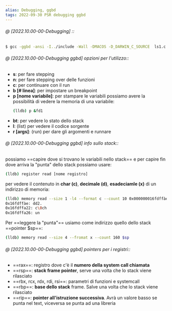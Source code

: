 ```yaml
---
alias: Debugging, ggbd
tags: 2022-09-30 PSR debugging ggbd
---
```


###### @ [2022.10.00-00-Debugging] ::
```bash
$ gcc -ggbd -ansi -I../include -Wall -DMACOS -D_DARWIN_C_SOURCE  ls1.c -o ls1  -L../lib -lapue
```
<!--ID: 1671521502547-->



###### @ [2022.10.00-00-Debugging ggbd] opzioni per l'utilizzo::
- **s**: per fare stepping
- **n**: per fare stepping over delle funzioni
- **c**: per continuare con il run
- **b [# linea]**: per impostare un breakpoint
- **p [nome variabile]**: per stampare le variabili
    possiamo avere la possibilità di vedere la memoria di una variabile: 
	```bash
	(lldb) p &fd1
	```
- **bt**: per vedere lo stato dello stack
- **l**: (list) per vedere il codice sorgente
- **r [args]**: (run) per dare gli argomenti e runnare
<!--ID: 1671521502553-->



###### @ [2022.10.00-00-Debugging ggbd] info sullo stack::
possiamo ==capire dove si trovano le variabili nello stack== e per capire fin dove arriva la "punta" dello stack possiamo usare:
```bash
(lldb) register read [nome registro]
```
per vedere il contenuto in **char (c)**, **decimale (d)**, **esadeciamle (x)** di un indirizzo di memoria:
```bash
(lldb) memory read --size 1 -l4 --format c --count 10 0x000000016fdffàe
0x16fdffàe: dd2.
0x16fdffa22: c\0ch
0x16fdffa26: un
```
Per ==leggere la "punta"== usiamo come indirizzo quello dello stack ==pointer \$sp==:
```bash
(lldb) memory read --size 4 --fromat x --count 160 $sp
```
<!--ID: 1671521502556-->



###### @ [2022.10.00-00-Debugging ggbd] pointers per i registri::
- ==rax==: registro dove c'è il **numero della system call chiamata**
- ==rsp==: **stack frame pointer**, serve una volta che lo stack viene rilasciato
- ==rbx, rcx, rdx, rdi, rsi==: parametri di funzioni e systemcall
- ==rbp==: **base dello stack** frame. Salve una volta che lo stack viene rilasciato
- ==rip==: **pointer all'istruzione successiva**. Avrà un valore basso se punta nel text, viceversa se punta ad una libreria
<!--ID: 1671521502558-->

